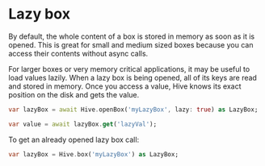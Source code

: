 # Lazy box

By default, the whole content of a box is stored in memory as soon as it is opened. This is great for small and medium sized boxes because you can access their contents without async calls.

For larger boxes or very memory critical applications, it may be useful to load values lazily. When a lazy box is being opened, all of its keys are read and stored in memory. Once you access a value, Hive knows its exact position on the disk and gets the value.

```dart
var lazyBox = await Hive.openBox('myLazyBox', lazy: true) as LazyBox;

var value = await lazyBox.get('lazyVal');
```

To get an already opened lazy box call:

```dart
var lazyBox = Hive.box('myLazyBox') as LazyBox;
```

